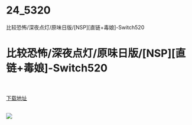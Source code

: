 # 24_5320
比较恐怖/深夜点灯/原味日版/[NSP][直链+毒娘]-Switch520
# 比较恐怖/深夜点灯/原味日版/[NSP][直链+毒娘]-Switch520
 <br/></br>
[下载地址](https://www.switch520.cc/article/5320 "下载地址")
<br/></br>

<p><span><strong><img src="http://lalaxiaojiejie.cf/upload/art/20200806-1/f46d3e295bd259a1052785edfc07174f.jpg"></strong></span></p>
